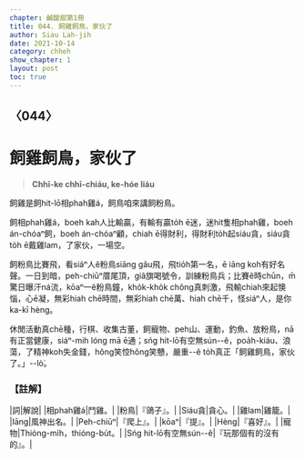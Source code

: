 ```yaml
---
chapter: 鹹酸甜第1冊
title: 044. 飼雞飼鳥，家伙了
author: Siau Lah-jih
date: 2021-10-14
category: chheh
show_chapter: 1
layout: post
toc: true
---
```

  
## 〈044〉
# 飼雞飼鳥，家伙了
>**Chhī-ke chhī-chiáu, ke-hóe liáu**

飼雞是飼hit-lō相phah雞á，飼鳥咱來講飼粉鳥。

飼相phah雞á，boeh kah人比輸贏，有輸有贏to̍h ē迷，迷hit隻相phah雞，boeh án-chóaⁿ飼，boeh án-chóaⁿ顧，chiah ē得財利，得財利to̍h起siáu貪，siáu貪to̍h ē戴雞lam，了家伙，一場空。

飼粉鳥比賽飛，看siáⁿ人ê粉鳥siāng gâu飛，飛tio̍h第一名，ē iāng koh有好名聲。一日到暗，peh-chiūⁿ厝尾頂，giâ旗喝號令，訓練粉鳥兵；比賽ê時chūn，m̄驚日曝汗ná流，kōaⁿ一ê粉鳥鐘，kho̍k-kho̍k chông真刺激，飛輸chiah來起懊惱，心ē凝，無彩hiah chē時間，無彩hiah  chē萬、hiah  chē千，怪siáⁿ人，是你ka-kī hèng。

休閒活動真chē種，行棋、收集古董，飼寵物、peh山、運動，釣魚、放粉鳥，nā有正當健康，siáⁿ-mih lóng mā ē通；sńg hit-lō有空無sún--ê，poa̍h-kiáu、浪蕩，了精神koh失金錢，hông笑悾hông笑戇，嚴重--ê to̍h真正「飼雞飼鳥，家伙了。」--lò͘。


### 【註解】
|詞|解說|
|相phah雞á|鬥雞。|
|粉鳥|『鴿子』。|
|Siáu貪|貪心。|
|雞lam|雞籠。|
|Iāng|風神出名。|
|Peh-chiūⁿ|『爬上』。|
|kōaⁿ|『提』。|
|Hèng|『喜好』。|
|寵物|Thióng-mi̍h，thióng-bu̍t。|
|Sńg hit-lō有空無sún--ê|『玩那個有的沒有的』。|
